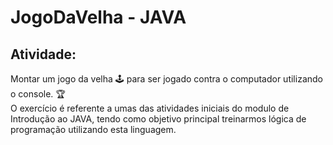 # JogoDaVelha - JAVA

## Atividade:

Montar um jogo da velha :joystick: para ser jogado contra o computador utilizando o console. :trophy:
<br />
O exercício é referente a umas das atividades iniciais do modulo de Introdução ao JAVA, tendo como objetivo principal treinarmos lógica de programação utilizando esta linguagem.
